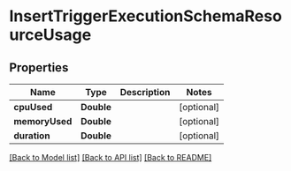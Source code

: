 # InsertTriggerExecutionSchemaResourceUsage

## Properties
Name | Type | Description | Notes
------------ | ------------- | ------------- | -------------
**cpuUsed** | **Double** |  | [optional] 
**memoryUsed** | **Double** |  | [optional] 
**duration** | **Double** |  | [optional] 

[[Back to Model list]](../README.md#documentation-for-models) [[Back to API list]](../README.md#documentation-for-api-endpoints) [[Back to README]](../README.md)


